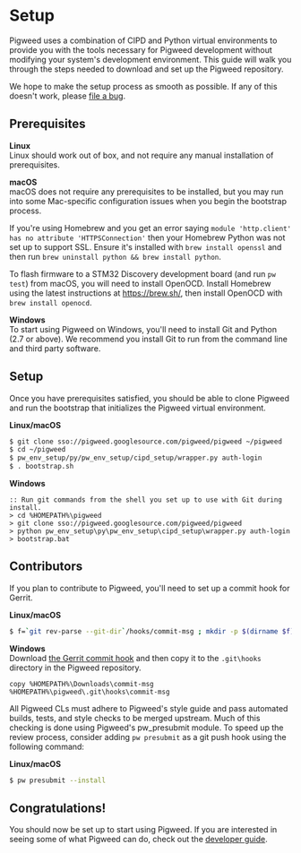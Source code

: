 # Setup

Pigweed uses a combination of CIPD and Python virtual environments to provide
you with the tools necessary for Pigweed development without modifying your
system's development environment. This guide will walk you through the steps
needed to download and set up the Pigweed repository.

We hope to make the setup process as smooth as possible. If any of this doesn't
work, please [file a bug](https://bugs.chromium.org/p/pigweed/issues/entry).

## Prerequisites

**Linux**<br/>
Linux should work out of box, and not require any manual installation of
prerequisites.

**macOS**<br/>
macOS does not require any prerequisites to be installed, but you may run into
some Mac-specific configuration issues when you begin the bootstrap process.

If you're using Homebrew and you get an error saying
`module 'http.client' has no attribute 'HTTPSConnection'` then your
Homebrew Python was not set up to support SSL. Ensure it's installed with
`brew install openssl` and then run
`brew uninstall python && brew install python`.

To flash firmware to a STM32 Discovery development board (and run `pw test`)
from macOS, you will need to install OpenOCD. Install Homebrew using the latest
instructions at https://brew.sh/, then install OpenOCD with
`brew install openocd`.

**Windows**<br/>
To start using Pigweed on Windows, you'll need to install Git and Python (2.7 or
above). We recommend you install Git to run from the command line and third
party software.

## Setup

Once you have prerequisites satisfied, you should be able to clone Pigweed and
run the bootstrap that initializes the Pigweed virtual environment.

**Linux/macOS**
```bash
$ git clone sso://pigweed.googlesource.com/pigweed/pigweed ~/pigweed
$ cd ~/pigweed
$ pw_env_setup/py/pw_env_setup/cipd_setup/wrapper.py auth-login
$ . bootstrap.sh
```

**Windows**
```batch
:: Run git commands from the shell you set up to use with Git during install.
> cd %HOMEPATH%\pigweed
> git clone sso://pigweed.googlesource.com/pigweed/pigweed
> python pw_env_setup\py\pw_env_setup\cipd_setup\wrapper.py auth-login
> bootstrap.bat
```

## Contributors

If you plan to contribute to Pigweed, you'll need to set up a commit hook for
Gerrit.

**Linux/macOS**<br/>
```bash
$ f=`git rev-parse --git-dir`/hooks/commit-msg ; mkdir -p $(dirname $f) ; curl -Lo $f https://gerrit-review.googlesource.com/tools/hooks/commit-msg ; chmod +x $f
```

**Windows**<br/>
Download [the Gerrit commit hook](https://gerrit-review.googlesource.com/tools/hooks/commit-msg)
and then copy it to the `.git\hooks` directory in the Pigweed repository.
```batch
copy %HOMEPATH%\Downloads\commit-msg %HOMEPATH%\pigweed\.git\hooks\commit-msg
```

All Pigweed CLs must adhere to Pigweed's style guide and pass automated builds,
tests, and style checks to be merged upstream. Much of this checking is done
using Pigweed's pw_presubmit module. To speed up the review process, consider
adding `pw presubmit` as a git push hook using the following command:

**Linux/macOS**<br/>
```bash
$ pw presubmit --install
```

## Congratulations!
You should now be set up to start using Pigweed. If you are interested in seeing
some of what Pigweed can do, check out the [developer guide](developer_guide.md).
